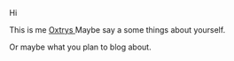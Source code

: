 Hi 

This is me <a href="https://www.oxtrys.com/"> Oxtrys </a>
Maybe say a some things about yourself.

Or maybe what you plan to blog about.
